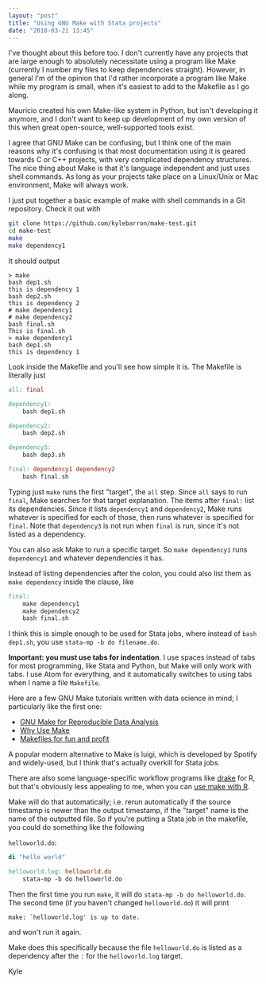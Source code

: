 ```yaml
---
layout: "post"
title: "Using GNU Make with Stata projects"
date: "2018-03-21 13:45"
---
```



I've thought about this before too. I don't currently have any projects that are large enough to absolutely necessitate using a program like Make (currently I number my files to keep dependencies straight). However, in general I'm of the opinion that I'd rather incorporate a program like Make while my program is small, when it's easiest to add to the Makefile as I go along.

Mauricio created his own Make-like system in Python, but isn't developing it anymore, and I don't want to keep up development of my own version of this when great open-source, well-supported tools exist.

I agree that GNU Make can be confusing, but I think one of the main reasons why it's confusing is that most documentation using it is geared towards C or C++ projects, with very complicated dependency structures. The nice thing about Make is that it's language independent and just uses shell commands. As long as your projects take place on a Linux/Unix or Mac environment, Make will always work.

I just put together a basic example of make with shell commands in a Git repository. Check it out with

```bash
git clone https://github.com/kylebarron/make-test.git
cd make-test
make
make dependency1
```

It should output
```
> make
bash dep1.sh
this is dependency 1
bash dep2.sh
this is dependency 2
# make dependency1
# make dependency2
bash final.sh
This is final.sh
> make dependency1
bash dep1.sh
this is dependency 1
```

Look inside the Makefile and you'll see how simple it is. The Makefile is literally just
```makefile
all: final

dependency1:
	bash dep1.sh

dependency2:
	bash dep2.sh

dependency3:
	bash dep3.sh

final: dependency1 dependency2
	bash final.sh
```

Typing just `make` runs the first "target", the `all` step. Since `all` says to run `final`, Make searches for that
target explanation. The items after `final:` list its dependencies.
Since it lists `dependency1` and `dependency2`, Make runs whatever is specified for each of those, then runs whatever is specified for `final`.
Note that `dependency3` is not run when `final` is run, since it's not listed as a dependency.

You can also ask Make to run a specific target. So `make dependency1` runs `dependency1` and whatever dependencies it has.

Instead of listing dependencies after the colon, you could also list them as `make dependency` inside the clause, like
```makefile
final:
	make dependency1
	make dependency2
	bash final.sh
```

I think this is simple enough to be used for Stata jobs, where instead of `bash dep1.sh`, you use `stata-mp -b do filename.do`.

**Important: you must use tabs for indentation**. I use spaces instead of tabs for most programming, like Stata and Python, but Make will only work with tabs. I use Atom for everything, and it automatically switches to using tabs when I name a file `Makefile`.

Here are a few GNU Make tutorials written with data science in mind; I particularly like the first one:

- [GNU Make for Reproducible Data Analysis](http://zmjones.com/make/)
- [Why Use Make](https://bost.ocks.org/mike/make/)
- [Makefiles for fun and profit](http://www.jonzelner.net/statistics/make/reproducibility/2016/06/01/makefiles/)

A popular modern alternative to Make is luigi, which is developed by Spotify and widely-used, but I think that's actually overkill for Stata jobs.



There are also some language-specific workflow programs like [drake](https://github.com/ropensci/drake) for R, but that's obviously less appealing to me, when you can [use make with R](http://stat545.com/automation00_index.html).






















Make will do that automatically; i.e. rerun automatically if the source timestamp is newer than the output timestamp, if the "target" name is the name of the outputted file. So if you're putting a Stata job in the makefile, you could do something like the following

`helloworld.do`:
```stata
di "hello world"
```

```makefile
helloworld.log: helloworld.do
	stata-mp -b do helloworld.do
```

Then the first time you run `make`, it will do `stata-mp -b do helloworld.do`. The second time (if you haven't changed `helloworld.do`) it will print 
```
make: `helloworld.log' is up to date.
```
and won't run it again. 

Make does this specifically because the file `helloworld.do` is listed as a dependency after the `:` for the `helloworld.log` target.

Kyle
